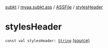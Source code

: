 [subkt](../../index.md) / [myaa.subkt.ass](../index.md) / [ASSFile](index.md) / [stylesHeader](./styles-header.md)

# stylesHeader

`const val stylesHeader: `[`String`](https://kotlinlang.org/api/latest/jvm/stdlib/kotlin/-string/index.html) [(source)](https://github.com/Myaamori/SubKt/blob/master/src/main/kotlin/myaa/subkt/ass/parser.kt#L88)
